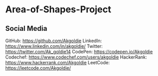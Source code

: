 # Area-of-Shapes-Project




## Social Media
GitHub: https://github.com/Akgoldie
LinkedIn: https://www.linkedin.com/in/akgoldie/
Twitter:  https://twitter.com/Ak_goldie14
CodePen:  https://codepen.io/Akgoldie
Codechef: https://www.codechef.com/users/akgoldie
HackerRank: https://www.hackerrank.com/Akgoldie
LeetCode: https://leetcode.com/Akgoldie/
